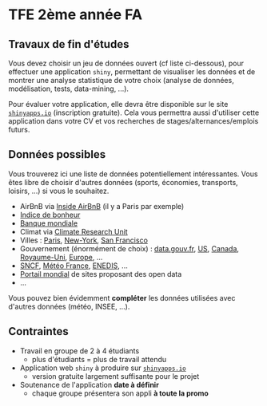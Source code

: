 # TFE 2ème année FA


## Travaux de fin d'études

Vous devez choisir un jeu de données ouvert (cf liste ci-dessous), pour effectuer une application `shiny`, permettant de visualiser les données et de montrer une analyse statistique de votre choix (analyse de données, modélisation, tests, data-mining, ...).

Pour évaluer votre application, elle devra être disponible sur le site [`shinyapps.io`](https://www.shinyapps.io/) (inscription gratuite). Cela vous permettra aussi d'utiliser cette application dans votre CV et vos recherches de stages/alternances/emplois futurs.

## Données possibles

Vous trouverez ici une liste de données potentiellement intéressantes. Vous êtes libre de choisir d'autres données (sports, économies, transports, loisirs, ...) si vous le souhaitez.

- AirBnB via [Inside AirBnB](http://insideairbnb.com/get-the-data.html) (il y a Paris par exemple)
- [Indice de bonheur](https://happyplanetindex.org/about)
- [Banque mondiale](https://donnees.banquemondiale.org/)
- Climat via [Climate Research Unit](http://www.cru.uea.ac.uk/data)
- Villes : [Paris](https://opendata.paris.fr/pages/home/), [New-York](https://opendata.cityofnewyork.us/), [San Francisco](https://datasf.org/)
- Gouvernement (énormément de choix) : [data.gouv.fr](https://www.data.gouv.fr/fr/), [US](http://www.data.gov/), [Canada](http://ouvert.canada.ca/fr), [Royaume-Uni](http://data.gov.uk/), [Europe](http://data.europa.eu/euodp/fr/data), ...
- [SNCF](https://data.sncf.com/), [Météo France](https://donneespubliques.meteofrance.fr/), [ENEDIS](https://www.enedis.fr/open-data), ...
- [Portail mondial](https://opendatainception.io/) de sites proposant des open data
- ...

Vous pouvez bien évidemment **compléter** les données utilisées avec d'autres données (météo, INSEE, ...).

## Contraintes

- Travail en groupe de 2 à 4 étudiants
    - plus d'étudiants = plus de travail attendu
- Application web `shiny` à produire sur [`shinyapps.io`](https://www.shinyapps.io/)
    - version gratuite largement suffisante pour le projet
- Soutenance de l'application **date à définir**
    - chaque groupe présentera son appli **à toute la promo**
